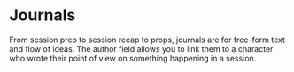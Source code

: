 # Journals

From session prep to session recap to props, journals are for free-form text and flow of ideas. The author field allows you to link them to a character who wrote their point of view on something happening in a session.